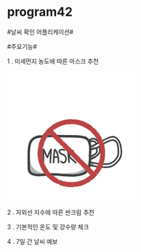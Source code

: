 # program42
#날씨 확인 어플리케이션#

#주요기능#

1 . 미세먼지 농도에 따른 마스크 추천

![nomask](./MayWeather/app/src/main/res/drawable/nomask.png)

2 . 자외선 지수에 따른 썬크림 추천

3 . 기본적인 온도 및 강수량 체크

4 . 7일 간 날씨 예보


